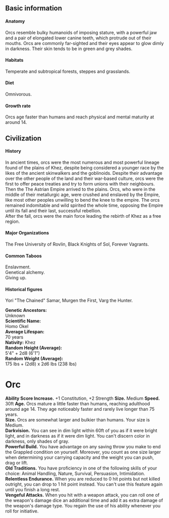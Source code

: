 ## Basic information

#### Anatomy
Orcs resemble bulky humanoids of imposing stature, with a powerful jaw and a pair of elongated lower canine teeth, which protrude out of their mouths. Orcs are commonly far-sighted and their eyes appear to glow dimly in darkness. Their skin tends to be in green and grey shades.
#### Habitats
Temperate and subtropical forests, steppes and grasslands.
#### Diet
Omnivorous.
#### Growth rate
Orcs age faster than humans and reach physical and mental maturity at around 14.
## Civilization
#### History
In ancient times, orcs were the most numerous and most powerful lineage found of the plains of Khez, despite being considered a younger race by the likes of the ancient skinwalkers and the goblinoids. Despite their advantage over the other people of the land and their war-based culture, orcs were the first to offer peace treaties and try to form unions with their neighbours.  
Then the The Astrian Empire arrived to the plains. Orcs, who were in the middle of their metallurgic age, were crushed and enslaved by the Empire, like most other peoples unwilling to bend the knee to the empire. The orcs remained indomitable and wild spirited the whole time, opposing the Empire until its fall and their last, successful rebellion.  
After the fall, orcs were the main force leading the rebirth of Khez as a free region.
#### Major Organizations
The Free University of Rovlin, Black Knights of Sol, Forever Vagrants.
#### Common Taboos
Enslavment.  
Genetical alchemy.  
Giving up.
#### Historical figures
Yori "The Chained" Samar, Murgen the First, Varg the Hunter.

**Genetic Ancestors:**  
Unknown  
**Scientific Name:**  
Homo Okel  
**Average Lifespan:**  
70 years  
**Nativity:**
Khez  
**Random Height (Average):**  
5'4" + 2d8 (6'1")  
**Random Weight (Average):**  
175 lbs + (2d8) x 2d6 lbs (238 lbs)

# Orc
**Ability Score Increase.** +1 Constitution, +2 Strength
**Size.** Medium
**Speed.** 30ft
**Age.** Orcs mature a little faster than humans, reaching adulthood around age 14. They age noticeably faster and rarely live longer than 75 years.  
**Size.** Orcs are somewhat larger and bulkier than humans. Your size is Medium.  
**Darkvision.** You can see in dim light within 60ft of you as if it were bright light, and in darkness as if it were dim light. You can't discern color in darkness, only shades of gray.  
**Powerful Build.** You have advantage on any saving throw you make to end the Grappled condition on yourself. Moreover, you count as one size larger when determining your carrying capacity and the weight you can push, drag or lift.  
**Old Traditions.** You have proficiency in one of the following skills of your choice: Animal Handling, Nature, Survival, Persuasion, Intimidation.  
**Relentless Endurance.** When you are reduced to 0 hit points but not killed outright, you can drop to 1 hit point instead. You can't use this feature again until you finish a long rest.  
**Vengeful Attacks.** When you hit with a weapon attack, you can roll one of the weapon's damage dice an additional time and add it as extra damage of the weapon's damage type. You regain the use of his ability whenever you roll for initiative.